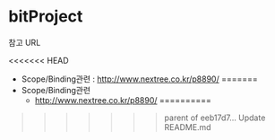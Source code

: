 bitProject
==========
참고 URL

<<<<<<< HEAD
* Scope/Binding관련 : http://www.nextree.co.kr/p8890/
=======
* Scope/Binding관련
  - http://www.nextree.co.kr/p8890/
==========
>>>>>>> parent of eeb17d7... Update README.md

